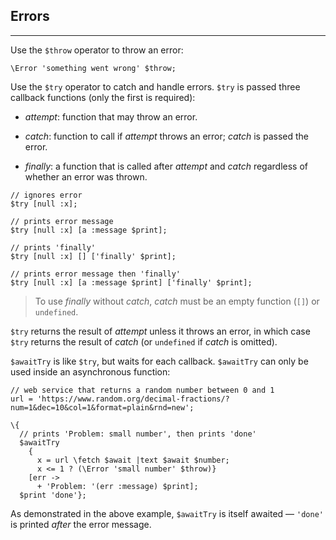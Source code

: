 ## Errors

---

Use the `$throw` operator to throw an error:

```
\Error 'something went wrong' $throw;
```

Use the `$try` operator to catch and handle errors. `$try` is passed three callback functions (only the first is required):

* _attempt_: function that may throw an error.

* _catch_: function to call if _attempt_ throws an error; _catch_ is passed the error.

* _finally_: a function that is called after _attempt_ and _catch_ regardless of whether an error was thrown.
 
```
// ignores error
$try [null :x];

// prints error message
$try [null :x] [a :message $print];

// prints 'finally'
$try [null :x] [] ['finally' $print];

// prints error message then 'finally'
$try [null :x] [a :message $print] ['finally' $print];
```

> To use _finally_ without _catch_, _catch_ must be an empty function (`[]`) or `undefined`.

`$try` returns the result of _attempt_ unless it throws an error, in which case `$try` returns the result of _catch_ (or `undefined` if _catch_ is omitted).

`$awaitTry` is like `$try`, but waits for each callback. `$awaitTry` can only be used inside an asynchronous function:

```
// web service that returns a random number between 0 and 1
url = 'https://www.random.org/decimal-fractions/?num=1&dec=10&col=1&format=plain&rnd=new';

\{
  // prints 'Problem: small number', then prints 'done'
  $awaitTry 
    {
      x = url \fetch $await |text $await $number;
      x <= 1 ? (\Error 'small number' $throw)}
    [err ->
      + 'Problem: '(err :message) $print];
  $print 'done'};
```

As demonstrated in the above example, `$awaitTry` is itself awaited &mdash; `'done'` is printed _after_ the error message.